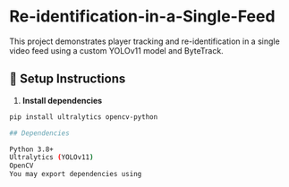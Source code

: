 # Re-identification-in-a-Single-Feed
This project demonstrates player tracking and re-identification in a single video feed using a custom YOLOv11 model and ByteTrack.

## 🔧 Setup Instructions

1. **Install dependencies**
```bash
pip install ultralytics opencv-python

## Dependencies

Python 3.8+
Ultralytics (YOLOv11)
OpenCV
You may export dependencies using
